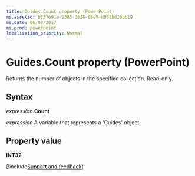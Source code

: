 ```yaml
---
title: Guides.Count property (PowerPoint)
ms.assetid: 6137691a-2585-3e28-65e8-d882bd26bb19
ms.date: 06/08/2017
ms.prod: powerpoint
localization_priority: Normal
---
```



# Guides.Count property (PowerPoint)

Returns the number of objects in the specified collection. Read-only.


## Syntax

_expression_.**Count**

_expression_ A variable that represents a 'Guides' object.


## Property value

 **INT32**

[!include[Support and feedback](~/includes/feedback-boilerplate.md)]